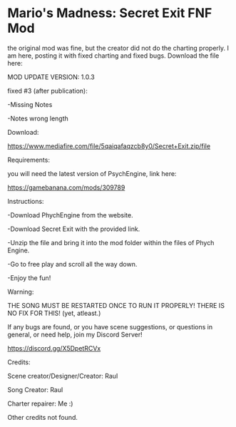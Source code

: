 # Mario's Madness: Secret Exit FNF Mod
the original mod was fine, but the creator did not do the charting properly. I am here, posting it with fixed charting and fixed bugs.
Download the file here: 

MOD UPDATE VERSION: 1.0.3

fixed #3 (after publication):

-Missing Notes

-Notes wrong length

Download:

https://www.mediafire.com/file/5qaiqafaqzcb8y0/Secret+Exit.zip/file

Requirements:

you will need the latest version of PsychEngine, link here:

https://gamebanana.com/mods/309789

Instructions:

-Download PhychEngine from the website. 

-Download Secret Exit with the provided link.

-Unzip the file and bring it into the mod folder within the files of Phych Engine.

-Go to free play and scroll all the way down.

-Enjoy the fun!

Warning:

THE SONG MUST BE RESTARTED ONCE TO RUN IT PROPERLY! THERE IS NO FIX FOR THIS! (yet, atleast.)

If any bugs are found, or you have scene suggestions, or questions in general, or need help, join my Discord Server! 

https://discord.gg/X5DpetRCVx

Credits:

Scene creator/Designer/Creator: Raul

Song Creator: Raul

Charter repairer: Me :)

Other credits not found. 
